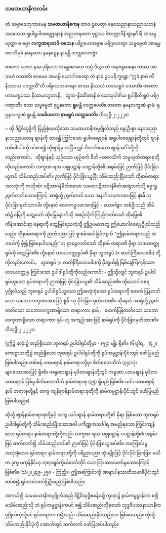 ### သမထယာနိကလမ်း

တံ သမ္ပာဒေတုကာမေန **သမထယာနိကေန** တာ၀ ဌပေတွာ နေ၀သညာနာသညာယတနံ အဝသေသ-ရူပါရူပါ၀စရဇ္ဈာနာနံ အညတရတော ဝုဋ္ဌာယ ဝိတက္ကာဒီနိ ဈာနင်္ဂါနိ တံသမ္ပယုတ္တာ စ ဓမ္မာ **လက္ခဏရသာဒိ**-**၀သေန** ပရိဂ္ဂဟေတဗ္ဗာ။ 
ပရိဂ္ဂဟေတွာ သဗ္ဗမ္ပေတံ အာရမ္မဏာဘိမုခံ နမနတော နမနဋ္ဌေန နာမန္တိ ၀ဝတ္ထပေတဗ္ဗံ။

တတော ယထာ နာမ ပုရိသော အန္တောဂေဟေ သပ္ပံ ဒိသွာ တံ အနုဗန္ဓမာနော တဿ အာသယံ ပဿတိ၊ ဧ၀မေ၀ အယမ္ပိ ယောဂါ၀စရော တံ နာမံ ဥပပရိက္ခန္တော “ဣဒံ နာမံ ကိံ နိဿာယ ပဝတ္တတီ”တိ ပရိယေသမာနော တဿ နိဿယံ ဟဒယရူပံ ပဿတိ။ 
တတော ဟဒယရူပဿ နိဿယဘူတာနိ， ဘူတ-နိဿိတာနိ စ သေသုပါဒါယ ရူပါနီတိ ရူပံ ပရိဂ္ဂဏှာတိ။ 
သော သဗ္ဗမ္ပေတံ ရုပ္ပနတော **ရူပ**န္တိ ၀ဝတ္ထပေတိ။ 
တတော နမနလက္ခဏံ နာမံ၊ ရုပ္ပနလက္ခဏံ ရူပန္တိ **သင်္ခေပတော နာမရူပံ ၀ဝတ္ထပေတိ**။ (ဝိသုဒ္ဓိ၊၂၊၂၂၂။)

= ထို ဒိဋ္ဌိဝိသုဒ္ဓိကို ပြည့်စုံစေလိုသော သမထယာနိကပုဂ္ဂိုလ်သည် ရှေးဦးစွာ နေ၀သညာနာသညာယတန ဈာန်ကို ထား၍ ကြွင်းသော ရူပါ၀စရဈာန် အရူပါ၀စရဈာန်တို့တွင် ဈာန်တစ်ပါးပါးကို ဝင်စား၍ ထိုဈာန်မှ ထပြီးလျှင် ဝိတက်စသော ဈာန်အင်္ဂါတို့ကိုလည်းကောင်း， ထိုဈာန်နှင့် ယှဉ်သော ယှဉ်ဖက် စိတ်+စေတသိက် သမ္ပယုတ်တရားစုတို့ကိုလည်းကောင်း လက္ခဏ-ရသ-ပစ္စုပဋ္ဌာန်-ပဒဋ္ဌာန်တို့၏ အစွမ်းဖြင့် ဉာဏ်ဖြင့် ပိုင်းခြား ယူအပ် သိမ်းဆည်းအပ်၏။ 
ဉာဏ်ဖြင့် ပိုင်းခြားယူပြီး သိမ်းဆည်းပြီးသော် ထိုနာမ်တရားအားလုံးကို ကသိုဏ်း ပဋိဘာဂနိမိတ်စသော သမထပဋိဘာဂနိမိတ်အာရုံဘက်သို့ ရှေးရှုညွတ်တတ်သောကြောင့် အာရုံသို့ ညွတ်တတ် သော အနက်သဘောအားဖြင့် **နာမ်** ဟု ပိုင်းခြားမှတ်သားပါ။ 
ထို့နောင် လောကဥပမာအားဖြင့် - ယောက်ျား တစ်ဦးသည် အိမ်ထဲ၌ မြွေကို တွေ့သော် ထိုမြွေနောက်သို့ အစဉ်လိုက်ကြည့်လတ်သော် ထိုမြွေ၏ ကိန်းအောင်းရာ နေရာကို တွေ့မြင်ရသကဲ့သို့ ဤဥပမာအတူ ဤယောဂါ၀စရပုဂ္ဂိုလ်သည်လည်း ထိုနာမ်တရားကို ဉာဏ်ပညာ ဖြင့် စူးစမ်းဆင်ခြင်လျက် “ဤနာမ်တရားသည် အဘယ်ကို မှီ၍ ဖြစ်နေပါသနည်း”ဟု ရှာဖွေလတ်သော် ထိုနာမ် တရား၏ မှီရာ ဟဒယဝတ္ထုရုပ်ကို တွေ့မြင်၏။ 
ထို့နောင် ဟဒယဝတ္ထုရုပ်၏ မှီရာ ဘူတရုပ် (= ဓာတ်ကြီးလေးပါး) တို့ကိုလည်းကောင်း， ဘူတရုပ် (= ဓာတ်ကြီးလေးပါး)ကို မှီတွယ်၍ ဖြစ်နေကြကုန်သော ဟဒယဝတ္ထုမှ ကြွင်းသော ဥပါဒါရုပ်တို့ကိုလည်းကောင်း - ဤသို့လျှင် ဘူတရုပ် ဥပါဒါရုပ်ဟူသော ရုပ်တရားကို ဉာဏ်ဖြင့် ပိုင်းခြားယူ၏ သိမ်းဆည်း၏။ 
ထိုယောဂါ၀စရပုဂ္ဂိုလ်သည် ဘူတရုပ် ဥပါဒါရုပ်ဟူသော ဤအလုံးစုံသော ရုပ်တရားကို ဖောက် ပြန်တတ်သော သဘောလက္ခဏာအားဖြင့် **ရုပ်**-ဟု ပိုင်းခြား မှတ်သား၏။ 
ထိုနောင် အာရုံသို့ ညွတ်တတ်သော သဘောလက္ခဏာရှိသော တရားကား နာမ်， ဖောက်ပြန်တတ်သော သဘောလက္ခဏာရှိသော တရားကား ရုပ်-ဟု အကျဉ်းအားဖြင့် နာမ်ရုပ်ကို ပိုင်းခြားမှတ်သား၏။ (ဝိသုဒ္ဓိ၊၂၊၂၂၂။)

[ဤ၌ နှလုံး၌ တည်ရှိသော ဘူတရုပ် ဥပါဒါရုပ်တို့မှာ - (၅၄) မျိုး ရှိ၏။ 
(၆)ဒွါရ， (၄၂) ကောဋ္ဌာသတို့၌ တည်ရှိသော ဘူတရုပ် ဥပါဒါရုပ်တို့ကို ရုပ်ကမ္မဋ္ဌာန်းပိုင်းတွင် ဖော်ပြမည် ဖြစ်ပါသည်။ 
တစ်ဖန် ပထမဈာန် နာမ်တရားတို့မှာ စိတ်စေတသိက် (၃၄)လုံး များသောအားဖြင့် ရှိ၏။ 
ကရုဏာဈာန် မုဒိတာဈာန်တို့တွင် ကရုဏာ ပထမဈာန် မုဒိတာပထမဈာန် ဖြစ်မူ စိတ်စေတသိက် နာမ်တရားစု (၃၅) ရှိမည် ဖြစ်၏။ 
ယင်း ပထမဈာန် နာမ် တရားစုတို့နှင့် တကွ ကျန်ဈာန်နာမ်တရားစုတို့ကို နာမ်ကမ္မဋ္ဌာန်းပိုင်းတွင် ဖော်ပြမည် ဖြစ်ပါသည်။]

ထိုသို့ ဈာန်နာမ်တရားစုတို့နှင့် တကွ ယင်းဈာန် နာမ်တရားတို့၏ မှီရာ ဖြစ်သော ဘူတရုပ် ဥပါဒါရုပ်တို့ကို သိမ်းဆည်းပြီးသောအခါ ပကိဏ္ဏကသင်္ခါရ အမည်ရသော ကြွင်းကျန်သော ရုပ်တရား နာမ်တရားတို့ကိုလည်း လက္ခဏ-ရသ-ပစ္စုပဋ္ဌာန်-ပဒဋ္ဌာန်တို့၏ အစွမ်းဖြင့် ဆက်လက်၍ သိမ်းဆည်းအပ်၏ ဉာဏ်ဖြင့် ပိုင်းခြားယူအပ်၏။ 
အကြောင်းမူ အလုံးစုံသော ရုပ်တရား နာမ်တရားတို့ကို ပရိညာပညာ သုံးမျိုးဖြင့် ပိုင်းပိုင်းခြားခြား မသိက ဒုက္ခ မကုန်နိုင်ဟု ဘုရားရှင်ကိုယ်တော်တိုင် ဟောကြားထားတော်မူသောကြောင့် ဖြစ်၏။ (သံ၊၂၊၂၄၉-၂၅၀ - ကြည့်။) 
ဤအကြောင်းကို အာနာပါနဿတိသမာဓိပိုင်းတွင် ထပ်မံ၍ ရှင်းလင်းတင်ပြဦးမည် ဖြစ်ပါသည်။

အကယ်၍ သမထယာနိကပုဂ္ဂိုလ်သည် ဒိဋ္ဌိဝိသုဒ္ဓိစခန်းသို့ ကူးရာ၌ နာမ်ကမ္မဋ္ဌာန်းက စ၍ မသိမ်းဆည်းလို ဘဲ ရုပ်ကမ္မဋ္ဌာန်းကပင် စ၍ သိမ်းဆည်းလိုခဲ့သော် သုဒ္ဓဝိပဿနာယာနိကပုဂ္ဂိုလ်ကဲ့သို့ပင် ရုပ်တရားက စ၍လည်း သိမ်းဆည်းနိုင်သည်သာ ဖြစ်ပေသည်။ 
ထိုသို့ သိမ်းဆည်းနိုင်ပုံကို အောက်တွင် ဆက်လက် ဖော်ပြအပ်ပါသည်။